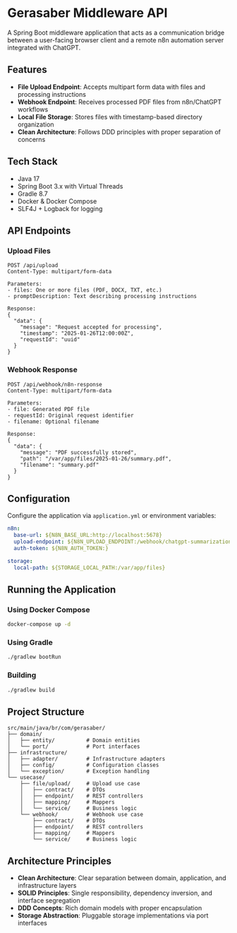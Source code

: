 # Gerasaber Middleware API

A Spring Boot middleware application that acts as a communication bridge between a user-facing browser client and a remote n8n automation server integrated with ChatGPT.

## Features

- **File Upload Endpoint**: Accepts multipart form data with files and processing instructions
- **Webhook Endpoint**: Receives processed PDF files from n8n/ChatGPT workflows
- **Local File Storage**: Stores files with timestamp-based directory organization
- **Clean Architecture**: Follows DDD principles with proper separation of concerns

## Tech Stack

- Java 17
- Spring Boot 3.x with Virtual Threads
- Gradle 8.7
- Docker & Docker Compose
- SLF4J + Logback for logging

## API Endpoints

### Upload Files
```
POST /api/upload
Content-Type: multipart/form-data

Parameters:
- files: One or more files (PDF, DOCX, TXT, etc.)
- promptDescription: Text describing processing instructions

Response:
{
  "data": {
    "message": "Request accepted for processing",
    "timestamp": "2025-01-26T12:00:00Z",
    "requestId": "uuid"
  }
}
```

### Webhook Response
```
POST /api/webhook/n8n-response
Content-Type: multipart/form-data

Parameters:
- file: Generated PDF file
- requestId: Original request identifier
- filename: Optional filename

Response:
{
  "data": {
    "message": "PDF successfully stored",
    "path": "/var/app/files/2025-01-26/summary.pdf",
    "filename": "summary.pdf"
  }
}
```

## Configuration

Configure the application via `application.yml` or environment variables:

```yaml
n8n:
  base-url: ${N8N_BASE_URL:http://localhost:5678}
  upload-endpoint: ${N8N_UPLOAD_ENDPOINT:/webhook/chatgpt-summarization}
  auth-token: ${N8N_AUTH_TOKEN:}

storage:
  local-path: ${STORAGE_LOCAL_PATH:/var/app/files}
```

## Running the Application

### Using Docker Compose
```bash
docker-compose up -d
```

### Using Gradle
```bash
./gradlew bootRun
```

### Building
```bash
./gradlew build
```

## Project Structure

```
src/main/java/br/com/gerasaber/
├── domain/
│   ├── entity/          # Domain entities
│   └── port/            # Port interfaces
├── infrastructure/
│   ├── adapter/         # Infrastructure adapters
│   ├── config/          # Configuration classes
│   └── exception/       # Exception handling
└── usecase/
    ├── file/upload/     # Upload use case
    │   ├── contract/    # DTOs
    │   ├── endpoint/    # REST controllers
    │   ├── mapping/     # Mappers
    │   └── service/     # Business logic
    └── webhook/         # Webhook use case
        ├── contract/    # DTOs
        ├── endpoint/    # REST controllers
        ├── mapping/     # Mappers
        └── service/     # Business logic
```

## Architecture Principles

- **Clean Architecture**: Clear separation between domain, application, and infrastructure layers
- **SOLID Principles**: Single responsibility, dependency inversion, and interface segregation
- **DDD Concepts**: Rich domain models with proper encapsulation
- **Storage Abstraction**: Pluggable storage implementations via port interfaces

